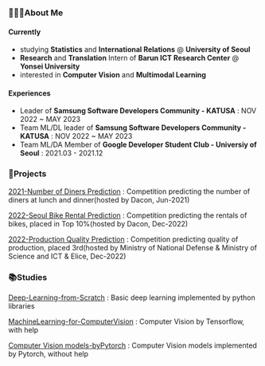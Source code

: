 ### 🙋🏻‍♂️About Me
  
 #### Currently
- studying **Statistics** and **International Relations** @ **University of Seoul**
- **Research** and **Translation** Intern of **Barun ICT Research Center** @ **Yonsei University**
- interested in **Computer Vision** and **Multimodal Learning**
  
 #### Experiences
- Leader of **Samsung Software Developers Community - KATUSA** : NOV 2022 ~ MAY 2023
- Team ML/DL leader of **Samsung Software Developers Community - KATUSA** : NOV 2022 ~ MAY 2023
- Team ML/DA Member of **Google Developer Student Club - Universiy of Seoul** : 2021.03 - 2021.12

### 🚀Projects
[2021-Number of Diners Prediction](https://github.com/aerojohn1223/2021-Number_of_Diners_Prediction) : Competition predicting the number of diners at lunch and dinner(hosted by Dacon, Jun-2021) 

[2022-Seoul Bike Rental Prediction](https://github.com/aerojohn1223/2022-Seoul_Bike_Rental_Prediction) : Competition predicting the rentals of bikes, placed in Top 10%(hosted by Dacon, Dec-2022)

[2022-Production Quality Prediction](https://github.com/aerojohn1223/2022-Production_Quality_Prediction) : Competition predicting quality of production, placed 3rd(hosted by Ministry of National Defense & Ministry of Science and ICT & Elice, Dec-2022)


### 📚Studies
[Deep-Learning-from-Scratch](https://github.com/aerojohn1223/DeepLearningfromScratch) : Basic deep learning implemented by python libraries

[MachineLearning-for-ComputerVision](https://github.com/aerojohn1223/MachineLearning-for-ComputerVision) : Computer Vision by Tensorflow, with help

[Computer Vision models-byPytorch](https://github.com/aerojohn1223/CVModels-byPytorch) : Computer Vision models implemented by Pytorch, without help

<!--
**aerojohn1223/aerojohn1223** is a ✨ _special_ ✨ repository because its `README.md` (this file) appears on your GitHub profile.

Here are some ideas to get you started:

- 🔭 I’m currently working on ...
- 🌱 I’m currently learning ...
- 👯 I’m looking to collaborate on ...
- 🤔 I’m looking for help with ...
- 💬 Ask me about ...
- 📫 How to reach me: ...
- 😄 Pronouns: ...
- ⚡ Fun fact: ...
-->
